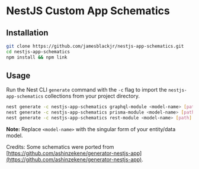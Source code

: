 # NestJS Custom App Schematics

## Installation

```bash
git clone https://github.com/jamesblackjr/nestjs-app-schematics.git
cd nestjs-app-schematics
npm install && npm link
```

## Usage

Run the Nest CLI `generate` command with the `-c` flag to import the `nestjs-app-schematics` collections from your project directory.

```bash
nest generate -c nestjs-app-schematics graphql-module <model-name> [path]
nest generate -c nestjs-app-schematics prisma-module <model-name> [path]
nest generate -c nestjs-app-schematics rest-module <model-name> [path]
```

**Note:** Replace `<model-name>` with the singular form of your entity/data model.

Credits: Some schematics were ported from [https://github.com/ashinzekene/generator-nestjs-app](https://github.com/ashinzekene/generator-nestjs-app).
